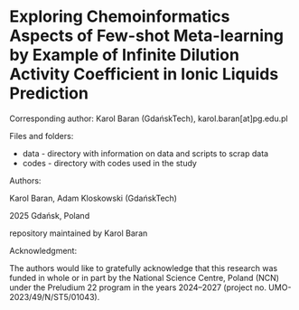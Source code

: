 # Exploring Chemoinformatics Aspects of Few-shot Meta-learning by Example of Infinite Dilution Activity Coefficient in Ionic Liquids Prediction

Corresponding author: Karol Baran (GdańskTech), karol.baran[at]pg.edu.pl

Files and folders:

- data - directory with information on data and scripts to scrap data
- codes - directory with codes used in the study

Authors:

Karol Baran, Adam Kloskowski (GdańskTech)

2025 Gdańsk, Poland

repository maintained by Karol Baran

Acknowledgment:

The authors would like to gratefully acknowledge that this research was funded in whole or in part by the National Science Centre, Poland (NCN) under the Preludium 22 program in the years 2024–2027 (project no. UMO-2023/49/N/ST5/01043).
